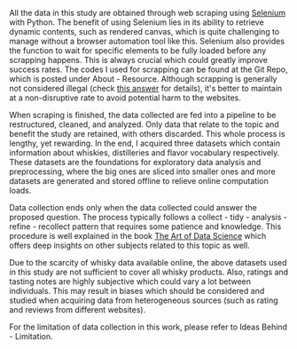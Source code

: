<p>

All the data in this study are obtained through web scraping using [Selenium](https://selenium-python.readthedocs.io/) with Python. The benefit of using Selenium lies in its ability to retrieve dynamic contents, such as rendered canvas, which is quite challenging to manage without a browser automation tool like this. Selenium also provides the function to wait for specific elements to be fully loaded before any scrapping happens. This is always crucial which could greatly improve success rates. The codes I used for scrapping can be found at the Git Repo, which is posted under About - Resource. Although scrapping is generally not considered illegal (check [this answer](https://stackoverflow.com/a/32674131) for details), it's better to maintain at a non-disruptive rate to avoid potential harm to the websites.

When scraping is finished, the data collected are fed into a pipeline to be restructured, cleaned, and analyzed. Only data that relate to the topic and benefit the study are retained, with others discarded. This whole process is lengthy, yet rewarding. In the end, I acquired three datasets which contain information about whiskies, distilleries and flavor vocabulary respectively. These datasets are the foundations for exploratory data analysis and preprocessing, where the big ones are sliced into smaller ones and more datasets are generated and stored offline to relieve online computation loads.

Data collection ends only when the data collected could answer the proposed question. The process typically follows a collect - tidy - analysis - refine - recollect pattern that requires some patience and knowledge. This procedure is well explained in the book [The Art of Data Science](https://leanpub.com/artofdatascience) which offers deep insights on other subjects related to this topic as well.

Due to the scarcity of whisky data available online, the above datasets used in this study are not sufficient to cover all whisky products. Also, ratings and tasting notes are highly subjective which could vary a lot between individuals. This may result in biases which should be considered and studied when acquiring data from heterogeneous sources (such as rating and reviews from different websites).

For the limitation of data collection in this work, please refer to Ideas Behind - Limitation.
